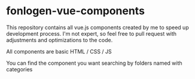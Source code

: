 # fonlogen-vue-components
This repository contains all vue.js components created by me to speed up development process. I'm not expert, so feel free to pull request with adjustments and optimizations to the code.

All components are basic HTML / CSS / JS

You can find the component you want searching by folders named with categories
